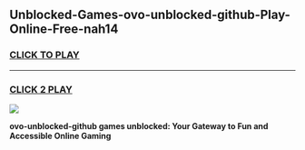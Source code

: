 
## Unblocked-Games-ovo-unblocked-github-Play-Online-Free-nah14
<h3>
<a href="https://premium76.site?title=ovo-unblocked-github&ref=26A">CLICK TO PLAY</a></h3>
<hr>

<h3>
<a href="https://premium76.site?title=ovo-unblocked-github&ref=26A">CLICK 2 PLAY</a>
  
</h3>

<a href="https://premium76.site?title=ovo-unblocked-github&ref=26A"><img src="https://clearcache.store/games.png"></a>


**ovo-unblocked-github games unblocked: Your Gateway to Fun and Accessible Online Gaming**
